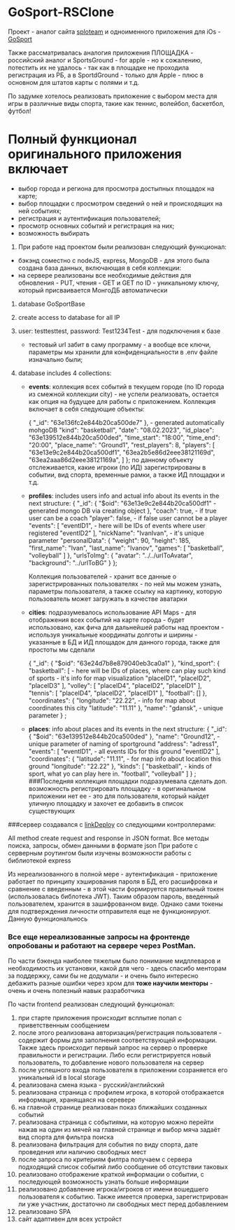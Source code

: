 # GoSport-RSClone

Проект - аналог сайта [sploteam](https://splo.team/) и одноименного приложения для iOs - [GoSport](https://gosport-app.com/)

Также рассматривалась аналогия приложения ПЛОЩАДКА - российский аналог и SportsGround - for apple - но к сожалению, потестить их не удалось - так как в площадке не проходила регистрация из РБ, а в SportdGround - только для Apple - плюс в основном для штатов карты с полями и т.д.

По задумке хотелось реализовать приложение с выбором места для игры в различные виды спорта, такие как теннис, волейбол, баскетбол, футбол!

# Полный функционал оригинального приложения включает

- выбор города и региона для просмотра достыпных площадок на карте;
- выбор площадки с просмотром сведений о ней и происходящих на ней событиях;
- регистрация и аутентификация пользователей;
- просмотр основных событий и регистрация на них;
- возможность выбирать

1. При работе над проектом были реализован следующий функционал:

- бэкэнд соместно с nodeJS, express, MongoDB - для этого была создана база данных, включающая в себя коллекции:
- на сервере реализованы все необходимые действия для обновления - PUT, чтения - GET и GET по ID - уникальному ключу, который присваивается МонгоДБ автоматически

1. database GoSportBase
2. create access to database for all IP
3. user: testtesttest, password: Test1234Test - для подключения к базе
   - тестовый url забит в саму программу - а вообще все ключи, параметры мы хранили для конфиденциальности в .env файле изначально были;
4. database includes 4 collections:

   - **events**: коллекция всех событий в текущем городе (по ID города из смежной коллекции city) - не успели реализовать, остается как опция на будущее для работы с приложением.
     Коллекция включает в себя следующие объекты:

     {
     "\_id": "63e136fc2e844b20ca500de7"
     }, - generated automatically mohgoDB
     "kind": "basketball",
     "date": "08.02.2023",
     "id_place": "63e139512e844b20ca500ded",
     "time_start": "18:00",
     "time_end": "20:00",
     "place_name": "Ground1",
     "rest_players": 8,
     "players": [
     "63e13e9c2e844b20ca500df1",
     "63ea2b5e86d2eee38121169d",
     "63ea2aaa86d2eee38121169a",
     ]
     };
     по данному объекту отслеживается, какие игроки (по ИД) зарегистрированы в событии, вид спорта, временные рамки, а также ИД площадки и т.д.

   - **profiles**: includes users info and actual info about its events in the next structure:
     {
     "\_id": {
     "$oid": "63e13e9c2e844b20ca500df1" - generated mongo DB via creating object
     },
     "coach": true, - if true user can be a coach
     "player": false, - if false user cannot be a player
     "events": [
     "eventID1", - here will be IDs of events where user registered
     "eventID2"
     ],
     "nickName": "IvanIvan", - it's unique parameter
     "personalData": {
     "weight": 90,
     "height": 185,
     "first_name": "Ivan",
     "last_name": "Ivanov",
     "games": [
     "basketball",
     "volleyball"
     ]
     },
     "urlsToImg": {
     "avatar": "../../urlToAvatar",
     "background": "../urlToBG"
     }
     };

     Коллекция пользователей - хранит все данные о зарегистрированных пользователях - по ней мы можем узнать, параметры пользователя, а также ссылку на картинку, которую пользователь может загружать в качестве аватарки

   - **cities**: подразумевалось использование API Maps - для отображения всех событий на карте города - будет использовано, как фича для дальнейшей работы над проектом - используя уникальные координаты долготы и ширины - указанные в БД и ИД площадок для данного города, также для простоты мы сделали

     {
     "\_id": {
     "$oid": "63e24d7b8e879040eb3ca0a1"
     },
     "kind_sport": {
     "basketball": [ - here will be IDs of places, where can play such kind of sports - it's info for map visualization
     "placeID1",
     "placeID2",
     "placeID3"
     ],
     "volley": [
     "placeID4",
     "placeID2",
     "placeID1"
     ],
     "tennis": [
     "placeID4",
     "placeID2",
     "placeID1"
     ],
     "football": []
     },
     "coordinates": {
     "longitude": "22.22", - info for map about coordinates this city
     "latitude": "11.11"
     },
     "name": "gdansk", - unique parameter
     }
     ;

   - **places**: info about places and its events in the next structure:
     {
     "\_id": {
     "$oid": "63e139512e844b20ca500ded"
     },
     "name": "Ground12", - unique parameter of naming of sportground
     "address": "adress1",
     "events": [
     "eventID1", - all events IDs for this ground
     "eventID2"
     ],
     "coordinates": {
     "latitude": "11.11", - for map info about location this ground
     "longitude": "22.22"
     },
     "kinds": [
     "basketball", - kinds of sport, what yo can play here in.
     "football",
     "volleyball"
     ]
     } ;
     ###Последняя коллекция площадки подразумевала сделать доп. возможность регистрировать площадку - в оригинальном приложении нет ее - это для пользователя, который найдет уличную площадку и захочет ее добавить в список существующих

###сервер создавался с [linkDeploy](https://go-sport-app-clone.onrender.com) со следующими контроллерами:

All method create request and response in JSON format. Все методы поиска, запросы, обмен данными в формате json
При работе с серверным роутингом были изучены возможности работы с библиотекой express

Из нереализованного в полной мере - аутентификация - приложение работает по принципу хэширования пароля в БД, его расшифровка и сравнение с введенным - в этой части формируется правильный токен (использовалась библотека JWT).
Таким образом пароль, введенный пользователем, хранится в зашифрованном виде. Однако сами токены для подтверждения личности отправителя еще не функционируют. Данную функциональнось

### Все еще нереализованные запросы на фронтенде опробованы и работают на сервере через PostMan.

По части бэкенда наиболее тяжелым было понимание мидллеваров и необходимость их установки, какой для чего - здесь спасибо менторам за поддержку, сами бы не додумали - и очень было интересно дебажить разные ошибки через хром для **тоже научили менторы** - очень и очень полезный навык разработчика

По части frontend реализован следующий функционал:

1. при старте приложения происходит всплытие попап с приветственным сообщением 
2. после этого реализована авторизация/регистрация пользователя - содержит формы для заполнения соответствующей информации. Также здесь происходит первый запрос на сервер о проверке правильности и регистрации. Либо если регистрируется новый пользователь, то добавление нового пользователя на сервер
3. после успешного входа пользователя в приложении созраняется его уникальный id в local storage
4. реализована смена языка - русский/английский
5. реализована страница с профилем игрока, в которой отображается информация, хранящаяся на серевере
6. на главной странице реализован показ ближайших созданных событий
7. реализована страница с событиями, на которую можно перейти нажав на один из мячей на главной странице и выбор мяча задаёт вид спорта для фильтра поиска
8. реализована фильтрация для события по виду спорта, дате проведения или наличию свободных мест
9. после запроса по критериям филтра получаем с сервера подходящий список событий либо сообщение об отсутствии таковых
10. реализовано отображение краткой информации о событии, с последующей возможность узнать больше информации
11. реализовано добавление игрока/игроков от имени вошедшего пользователя к событию. Также имеется проверка, зарегистрирован ли уже участник, достаточно ли свободных мест перед добавлением
12. реализовано SPA
13. сайт адаптивен для всех устройст
